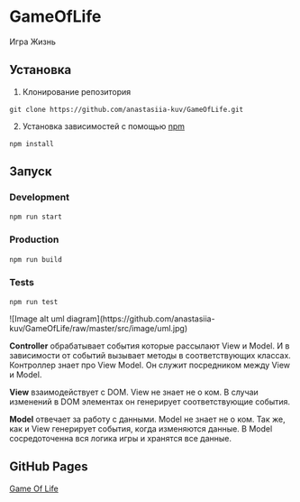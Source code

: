 # GameOfLife
 <p>Игра Жизнь</p>

## Установка
 1. Клонирование репозитория

  ```
  git clone https://github.com/anastasiia-kuv/GameOfLife.git
  ```

 2. Установка зависимостей с помощью <a href="https://www.npmjs.com/">npm</a>
 
 ```
 npm install
 ```

## Запуск

  ### Development
  ```
  npm run start
  ```
  ### Production
  ```
  npm run build
  ```
  ### Tests
  ```
  npm run test 
  ```
</p>
![Image alt uml diagram](https://github.com/anastasiia-kuv/GameOfLife/raw/master/src/image/uml.jpg)

<p><strong>Controller</strong> обрабатывает события которые рассылают View и Model. И в зависимости от событий вызывает методы в соответствующих классах. Контроллер знает про View Model. Он служит посредником между View и Model.
</p>

<p><strong>View</strong> взаимодействует с DOM. View не знает не о ком. В случаи изменений в DOM элементах он генерирует соответствующие события. 
</p>

<p><strong>Model</strong> отвечает за работу с данными. Model не знает не о ком. Так же, как и View генерирует события, когда изменяются данные.  В Model сосредоточенна вся логика игры и хранятся все данные. 
</p>

## GitHub Pages
<a href="https://anastasiia-kuv.github.io/GameOfLife/build/index.html">Game Of Life</a>
